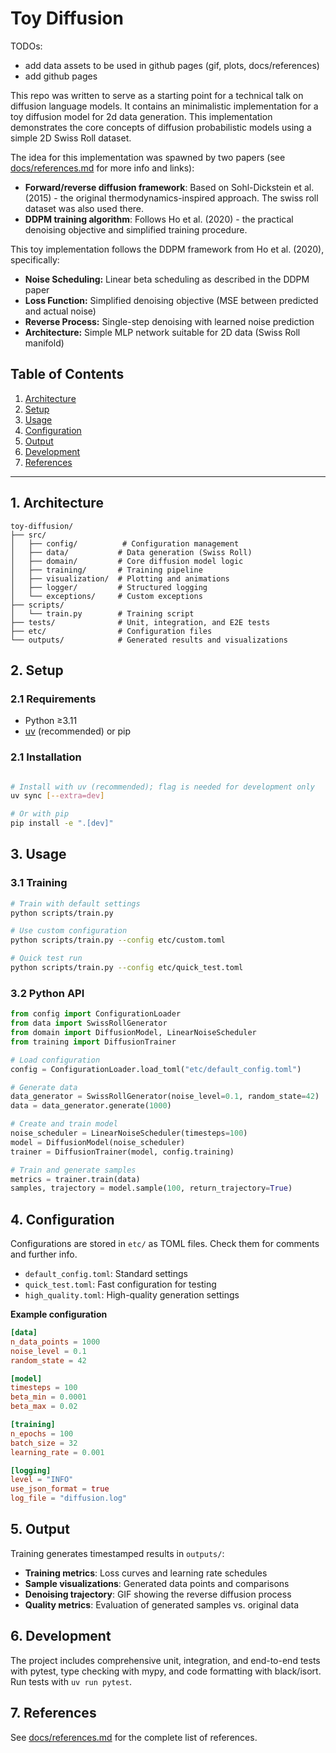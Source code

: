 # Toy Diffusion

TODOs:

* add data assets to be used in github pages (gif, plots, docs/references)
* add github pages

This repo was written to serve as a starting point for a technical talk on diffusion language models. It contains an minimalistic implementation for a toy diffusion model for 2d data generation. This implementation demonstrates the core concepts of diffusion probabilistic models using a simple 2D Swiss Roll dataset.

The idea for this implementation was spawned by two papers (see [docs/references.md](docs/references.md) for more info and links):

- **Forward/reverse diffusion framework**: Based on Sohl-Dickstein et al. (2015) - the original thermodynamics-inspired approach. The swiss roll dataset was also used there.
- **DDPM training algorithm**: Follows Ho et al. (2020) - the practical denoising objective and simplified training procedure.

This toy implementation follows the DDPM framework from Ho et al. (2020), specifically:

- **Noise Scheduling:** Linear beta scheduling as described in the DDPM paper
- **Loss Function:** Simplified denoising objective (MSE between predicted and actual noise)
- **Reverse Process:** Single-step denoising with learned noise prediction
- **Architecture:** Simple MLP network suitable for 2D data (Swiss Roll manifold)

## Table of Contents

1. [Architecture](#1-architecture)
1. [Setup](#2-setup)
1. [Usage](#3-usage)
1. [Configuration](#4-configuration)
1. [Output](#5-output)
1. [Development](#6-development)
1. [References](#7-references)

---

## 1. Architecture

```
toy-diffusion/
├── src/
│   ├── config/          # Configuration management
│   ├── data/           # Data generation (Swiss Roll)
│   ├── domain/         # Core diffusion model logic
│   ├── training/       # Training pipeline
│   ├── visualization/  # Plotting and animations
│   ├── logger/         # Structured logging
│   └── exceptions/     # Custom exceptions
├── scripts/
│   └── train.py        # Training script
├── tests/              # Unit, integration, and E2E tests
├── etc/                # Configuration files
└── outputs/            # Generated results and visualizations
```

## 2. Setup

### 2.1 Requirements

- Python ≥3.11
- [uv](https://docs.astral.sh/uv/) (recommended) or pip

### 2.1 Installation

```bash

# Install with uv (recommended); flag is needed for development only
uv sync [--extra=dev]

# Or with pip
pip install -e ".[dev]"
```

## 3. Usage

### 3.1 Training

```bash
# Train with default settings
python scripts/train.py

# Use custom configuration
python scripts/train.py --config etc/custom.toml

# Quick test run
python scripts/train.py --config etc/quick_test.toml
```

### 3.2 Python API

```python
from config import ConfigurationLoader
from data import SwissRollGenerator
from domain import DiffusionModel, LinearNoiseScheduler
from training import DiffusionTrainer

# Load configuration
config = ConfigurationLoader.load_toml("etc/default_config.toml")

# Generate data
data_generator = SwissRollGenerator(noise_level=0.1, random_state=42)
data = data_generator.generate(1000)

# Create and train model
noise_scheduler = LinearNoiseScheduler(timesteps=100)
model = DiffusionModel(noise_scheduler)
trainer = DiffusionTrainer(model, config.training)

# Train and generate samples
metrics = trainer.train(data)
samples, trajectory = model.sample(100, return_trajectory=True)
```

## 4. Configuration

Configurations are stored in `etc/` as TOML files. Check them for comments and further info.

- `default_config.toml`: Standard settings
- `quick_test.toml`: Fast configuration for testing
- `high_quality.toml`: High-quality generation settings

**Example configuration**

```toml
[data]
n_data_points = 1000
noise_level = 0.1
random_state = 42

[model]
timesteps = 100
beta_min = 0.0001
beta_max = 0.02

[training]
n_epochs = 100
batch_size = 32
learning_rate = 0.001

[logging]
level = "INFO"
use_json_format = true
log_file = "diffusion.log"
```

## 5. Output

Training generates timestamped results in `outputs/`:

- **Training metrics**: Loss curves and learning rate schedules
- **Sample visualizations**: Generated data points and comparisons
- **Denoising trajectory**: GIF showing the reverse diffusion process
- **Quality metrics**: Evaluation of generated samples vs. original data

## 6. Development

The project includes comprehensive unit, integration, and end-to-end tests with pytest, type checking with mypy, and code formatting with black/isort. Run tests with `uv run pytest`.

## 7. References

See [docs/references.md](docs/references.md) for the complete list of references.

